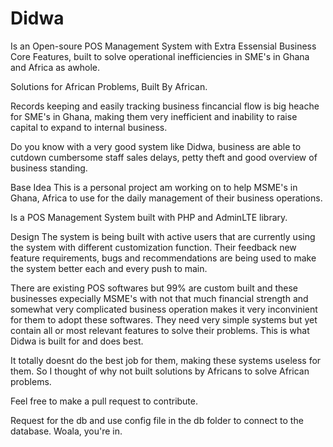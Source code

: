 # Didwa
Is an Open-soure POS Management System with Extra Essensial Business Core Features, built to
solve operational inefficiencies in SME's in Ghana and Africa as awhole.

Solutions for African Problems, Built By African.

Records keeping and easily tracking business fincancial flow is big heache for SME's in Ghana,
making them very inefficient and inability to raise capital to expand to internal business.

Do you know with a very good system like Didwa, business are able to cutdown cumbersome
staff sales delays, petty theft and good overview of business standing. 

Base Idea
This is a personal project am working on to help MSME's in Ghana, Africa to
use for the daily management of their business operations.

Is a POS Management System built with PHP and AdminLTE library.

Design
The system is being built with active users that are currently using the system
with different customization function. Their feedback new feature requirements, bugs
and recommendations are being used to make the system better each and every push to main.

There are existing POS softwares but 99% are custom built and these businesses expecially MSME's
with not that much financial strength and somewhat very complicated business operation makes it
very inconvinient for them to adopt these softwares. They need very simple systems but yet contain
all or most relevant features to solve their problems. This is what Didwa is built for and does best.

It totally doesnt do the best job for them, making these systems useless for them.
So I thought of why not built solutions by Africans to solve African problems.

Feel free to make a pull request to contribute.

Request for the db and use config file in the db folder to connect to the database.
Woala, you're in.
